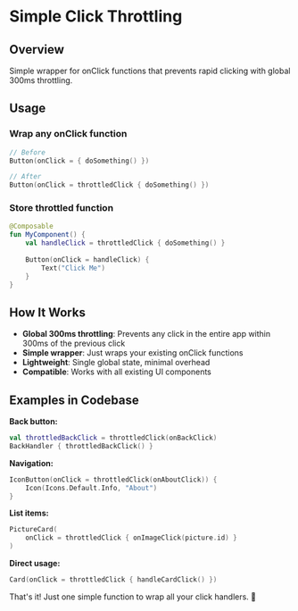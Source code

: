 # Simple Click Throttling

## Overview
Simple wrapper for onClick functions that prevents rapid clicking with global 300ms throttling.

## Usage

### Wrap any onClick function
```kotlin
// Before
Button(onClick = { doSomething() })

// After
Button(onClick = throttledClick { doSomething() })
```

### Store throttled function
```kotlin
@Composable
fun MyComponent() {
    val handleClick = throttledClick { doSomething() }
    
    Button(onClick = handleClick) {
        Text("Click Me")
    }
}
```

## How It Works
- **Global 300ms throttling**: Prevents any click in the entire app within 300ms of the previous click
- **Simple wrapper**: Just wraps your existing onClick functions
- **Lightweight**: Single global state, minimal overhead
- **Compatible**: Works with all existing UI components

## Examples in Codebase

**Back button:**
```kotlin
val throttledBackClick = throttledClick(onBackClick)
BackHandler { throttledBackClick() }
```

**Navigation:**
```kotlin
IconButton(onClick = throttledClick(onAboutClick)) {
    Icon(Icons.Default.Info, "About")
}
```

**List items:**
```kotlin
PictureCard(
    onClick = throttledClick { onImageClick(picture.id) }
)
```

**Direct usage:**
```kotlin
Card(onClick = throttledClick { handleCardClick() })
```

That's it! Just one simple function to wrap all your click handlers. 🎉